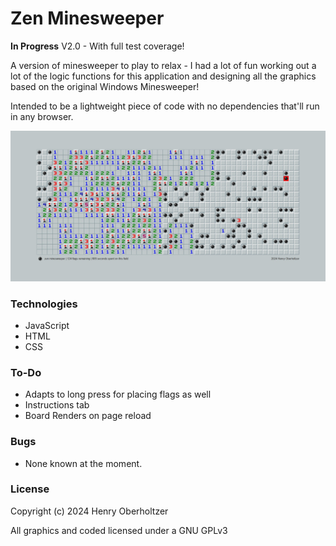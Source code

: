 # Zen Minesweeper

**In Progress** V2.0 - With full test coverage!

A version of minesweeper to play to relax - I had a lot of fun working out a lot of the logic functions for this application and designing all the graphics based on the original Windows Minesweeper!

Intended to be a lightweight piece of code with no dependencies that'll run in any browser.

![Zen Minesweeper](https://raw.githubusercontent.com/henry-oberholtzer/zen-minesweeper/main/game_screenshot.jpg)

### Technologies

- JavaScript
- HTML
- CSS

### To-Do

- Adapts to long press for placing flags as well
- Instructions tab
- Board Renders on page reload

### Bugs

- None known at the moment.

### License

Copyright (c) 2024 Henry Oberholtzer

All graphics and coded licensed under a GNU GPLv3
